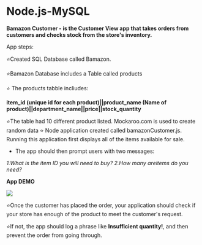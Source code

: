 # Node.js-MySQL
 **Bamazon Customer - is the  Customer View app that takes orders from customers and checks stock from the store's inventory.** 
 
  App steps:
 
:star:Created SQL Database called Bamazon.

:star:Bamazon Database includes a Table called products

:star: The products tabble incliudes:
 
 **item_id (unique id for each product)||product_name (Name of product)||department_name||price||stock_quantity**
 
:star:The table had 10 different product listed. Mockaroo.com is used to create random data
:star: Node application created called bamazonCustomer.js. Running this application  first displays all of the items available for   sale. 
 - The app should then prompt users with two messages:
 
  *1.What is the item ID you will need to buy?* 
  *2.How many areitems do you need?*
  
  **App DEMO**
  
  ![](demobamazon.gif)




:star:Once the customer has placed the order, your application should check if your store has enough of the product to meet the customer's request.



:star:If not, the app should log a phrase like **Insufficient quantity!**, and then prevent the order from going through.














